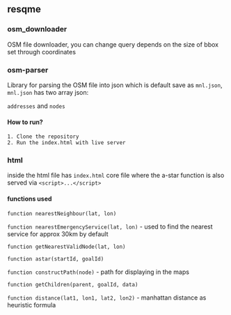 ## resqme

### osm_downloader

OSM file downloader, you can change query depends on the size of bbox set through coordinates

### osm-parser

Library for parsing the OSM file into json which is default save as `mnl.json`,
`mnl.json` has two array json:

 `addresses` and `nodes`


 #### How to run?
 ```
1. Clone the repository
2. Run the index.html with live server

```

 ### html

 inside the html file has `index.html` core file  where the a-star function is also served via `<script>...</script>`

 #### functions used

`function nearestNeighbour(lat, lon)` 

`function nearestEmergencyService(lat, lon)` - used to find the nearest service for approx 30km by default

`function getNearestValidNode(lat, lon)`

`function astar(startId, goalId)`

`function constructPath(node)` - path for displaying in the maps

`function getChildren(parent, goalId, data) `

`function distance(lat1, lon1, lat2, lon2)` - manhattan distance as heuristic formula




